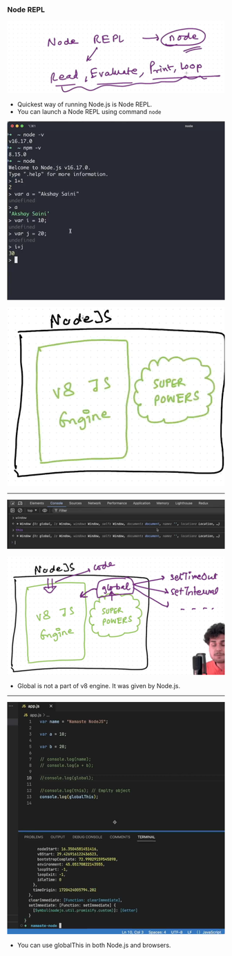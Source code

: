 
### Node REPL

![alt text](image.png)

- Quickest way of running Node.js is Node REPL.
- You can launch a Node REPL using command `node`

![alt text](image-1.png)

![alt text](image-2.png)


------

![alt text](image-3.png)

![alt text](image-4.png)

- Global is not a part of v8 engine. It was given by Node.js.

----

![alt text](image-5.png)

-  You can use globalThis in both Node.js and browsers.
